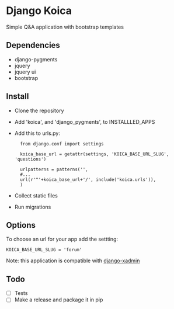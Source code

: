 Django Koica
==============

Simple Q&amp;A application with bootstrap templates

Dependencies
--------------

- django-pygments
- jquery
- jquery ui
- bootstrap

Install
--------------

- Clone the repository
- Add 'koica', and 'django_pygments', to INSTALLLED_APPS
- Add this to urls.py:

		from django.conf import settings
		
		koica_base_url = getattr(settings, 'KOICA_BASE_URL_SLUG', 'questions')

		urlpatterns = patterns('',
		#...
		url(r'^'+koica_base_url+'/', include('koica.urls')),
	    )
    
- Collect static files
- Run migrations

Options
--------------

To choose an url for your app add the settting:

	KOICA_BASE_URL_SLUG = 'forum'

Note: this application is compatible with [django-xadmin](https://github.com/sshwsfc/django-xadmin)

Todo
--------------

- [ ] Tests
- [ ] Make a release and package it in pip

